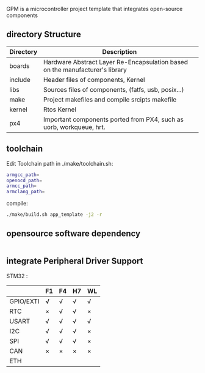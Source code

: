 GPM is a microcontroller project template that integrates open-source components

## directory Structure

| Directory | Description                                                                   |
| --------- | ----------------------------------------------------------------------------- |
| boards    | Hardware Abstract Layer Re-Encapsulation based on the manufacturer's library |
| include   | Header files of components, Kernel                                            |
| libs      | Sources files of components, (fatfs, usb, posix...)                          |
| make      | Project makefiles and compile srcipts makefile                                |
| kernel    | Rtos Kernel                                                                   |
| px4       | Important components ported from PX4, such as uorb, workqueue, hrt.          |

## toolchain

Edit Toolchain path in ./make/toolchain.sh:

```bash
armgcc_path=
openocd_path=
armcc_path=
armclang_path=
```

compile:

```bash
./make/build.sh app_template -j2 -r
```

## opensource software dependency

|  |  |
| - | - |

## integrate Peripheral Driver Support

STM32 :

|           | F1           | F4 | H7 | WL |
| --------- | ------------ | -- | -- | -- |
| GPIO/EXTI | **√** | √ | √ | √ |
| RTC       | ×           | √ | √ | × |
| USART     | √           | √ | √ | √ |
| I2C       | √           | √ | √ | × |
| SPI       | √           | √ | √ | × |
| CAN       | ×           | × | × | × |
| ETH       |              |    |    |    |
